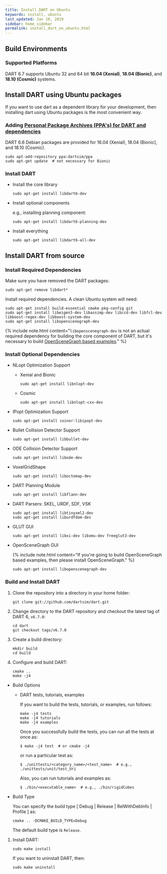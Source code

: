 ```yaml
---
title: Install DART on Ubuntu
keywords: install, ubuntu
last_updated: Jan 10, 2019
sidebar: home_sidebar
permalink: install_dart_on_ubuntu.html
---
```


## Build Environments

### Supported Platforms

DART 6.7 supports Ubuntu 32 and 64 bit **16.04 (Xenial)**, **18.04 (Bionic)**, and **18.10 (Cosmic)** systems.

## Install DART using Ubuntu packages

If you want to use dart as a dependent library for your development, then installing dart using Ubuntu packages is the most convenient way.

### Adding [Personal Package Archives (PPA's) for DART and dependencies](https://launchpad.net/~dartsim/+archive/ubuntu/ppa)

DART 6.6 Debian packages are provided for 16.04 (Xenial), 18.04 (Bionic), and 18.10 (Cosmic).

```
sudo apt-add-repository ppa:dartsim/ppa
sudo apt-get update  # not necessary for Bionic
```

### Install DART

* Install the core library

  ```
  sudo apt-get install libdart6-dev
  ```

* Install optional components

  e.g., installing planning component:

  ```
  sudo apt-get install libdart6-planning-dev
  ```

* Install everything

  ```
  sudo apt-get install libdart6-all-dev
  ```

## Install DART from source

### Install Required Dependencies

Make sure you have removed the DART packages:

```
sudo apt-get remove libdart*
```

Install required dependencies. A clean Ubuntu system will need:

```
sudo apt-get install build-essential cmake pkg-config git
sudo apt-get install libeigen3-dev libassimp-dev libccd-dev libfcl-dev libboost-regex-dev libboost-system-dev
sudo apt-get install libopenscenegraph-dev
```

{% include note.html content="`libopenscenegraph-dev` is not an actual required dependency for building the core component of DART, but it's necessary to build [OpenSceneGraph based examples](http://dartsim.github.io/gallery.html#openscenegraph-based-examples)." %}

### Install Optional Dependencies

* NLopt Optimization Support

  * Xenial and Bionic
  
    ```
    sudo apt-get install libnlopt-dev
    ```
  
  * Cosmic
  
    ```
    sudo apt-get install libnlopt-cxx-dev
    ```

* IPopt Optimization Support

  ```
  sudo apt-get install coinor-libipopt-dev
  ```

* Bullet Collision Detector Support

  ```
  sudo apt-get install libbullet-dev
  ```

* ODE Collision Detector Support

  ```
  sudo apt-get install libode-dev
  ```

* VoxelGridShape
  ```
  sudo apt-get install liboctomap-dev
  ```

* DART Planning Module

  ```
  sudo apt-get install libflann-dev
  ```

* DART Parsers: SKEL, URDF, SDF, VSK

  ```
  sudo apt-get install libtinyxml2-dev
  sudo apt-get install liburdfdom-dev
  ```

* GLUT GUI

  ```
  sudo apt-get install libxi-dev libxmu-dev freeglut3-dev
  ```

* OpenSceneGraph GUI

  {% include note.html content="If you're going to build OpenSceneGraph based examples, then please install OpenSceneGraph." %}

  ```
  sudo apt-get install libopenscenegraph-dev
  ```

### Build and Install DART

1.  Clone the repository into a directory in your home folder:

    ```
    git clone git://github.com/dartsim/dart.git
    ```

2.  Change directory to the DART repository and checkout the latest tag of DART 6, `v6.7.0`:

    ```
    cd dart
    git checkout tags/v6.7.0
    ```

3.  Create a build directory:

    ```
    mkdir build
    cd build
    ```

4.  Configure and build DART:

    ```
    cmake ..
    make -j4
    ```

  * Build Options

    * DART tests, tutorials, examples

      If you want to build the tests, tutorials, or examples, run follows:

      ```
      make -j4 tests
      make -j4 tutorials
      make -j4 examples
      ```

      Once you successfully build the tests, you can run all the tests at once as:

      ```shell
      $ make -j4 test  # or cmake -j4
      ```

      or run a particular test as:

      ```shell
      $ ./unittests/<category_name>/<test_name>  # e.g., ./unittests/unit/test_Uri
      ```

      Also, you can run tutorials and examples as:

      ```shell
      $ ./bin/<executable_name>  # e.g., ./bin/rigidCubes
      ```

  * Build Type

    You can specify the build type \[ Debug \| Release \| RelWithDebInfo \| Profile \] as:

    ```
    cmake .. -DCMAKE_BUILD_TYPE=Debug
    ```

    The default build type is `Release`.

1.  Install DART:

    ```
    sudo make install
    ```

    If you want to uninstall DART, then:

    ```
    sudo make uninstall
    ```
